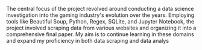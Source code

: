 The central focus of the project revolved around conducting a data science investigation into the gaming industry's evolution over the years. Employing tools like Beautiful Soup, Python, Regex, SQLite, and Jupyter Notebook, the project involved scraping data from various websites and organizing it into a comprehensive final paper. My aim is to continue learning in these domains and expand my proficiency in both data scraping and data analys

